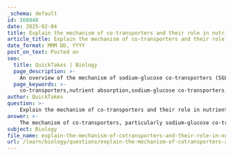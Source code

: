 ```yaml
---
_schema: default
id: 168848
date: 2025-02-04
title: Explain the mechanism of co-transporters and their role in nutrient absorption, particularly sodium-glucose co-transport.
article_title: Explain the mechanism of co-transporters and their role in nutrient absorption, particularly sodium-glucose co-transport.
date_format: MMM DD, YYYY
post_on_text: Posted on
seo:
  title: QuickTakes | Biology
  page_description: >-
    An overview of the mechanism of sodium-glucose co-transporters (SGLT) in nutrient absorption, highlighting the role of sodium gradients, energy utilization, and the importance of these transporters in glucose uptake in the small intestine.
  page_keywords: >-
    co-transporters,nutrient absorption,sodium-glucose co-transporters,SGLT,sodium-potassium pump,secondary active transport,epithelial cells,glucose uptake,sodium gradient,intestinal lumen
author: QuickTakes
question: >-
    Explain the mechanism of co-transporters and their role in nutrient absorption, particularly sodium-glucose co-transport.
answer: >-
    The mechanism of co-transporters, particularly sodium-glucose co-transporters (SGLT), plays a crucial role in nutrient absorption in the small intestine. Co-transporters are specialized carrier proteins that facilitate the simultaneous transport of two different molecules across the cell membrane. In the case of glucose absorption, SGLT transports glucose into epithelial cells along with sodium ions.\n\n### Mechanism of Sodium-Glucose Co-Transport\n\n1. **Sodium-Potassium Pump**: The sodium-glucose co-transport process begins with the sodium-potassium pump, which actively transports sodium ions (Na⁺) out of the epithelial cells into the extracellular space, while bringing potassium ions (K⁺) into the cells. This pump requires ATP to function and is essential for maintaining a high concentration of sodium outside the cell compared to the inside, creating a sodium gradient.\n\n2. **Co-Transport Process**: The sodium gradient established by the sodium-potassium pump is utilized by the sodium-glucose co-transporter (SGLT). When sodium ions move back into the epithelial cells down their concentration gradient, they bring glucose along with them against its concentration gradient. This process can be summarized as:\n   $$\n   \text{Glucose} + \text{Na}^+ \xrightarrow{\text{Co-transporter}} \text{Epithelial Cell}\n   $$\n\n3. **Energy Utilization**: Although the movement of glucose against its concentration gradient is considered secondary active transport, it relies on the energy indirectly provided by the ATP used in the sodium-potassium pump. This coupling allows glucose to be absorbed efficiently even when its concentration is lower inside the cell compared to the intestinal lumen.\n\n4. **Epithelial Cell Structure**: The epithelial cells lining the small intestine are adapted for absorption, featuring microvilli that increase surface area. These cells also contain numerous mitochondria to meet the high energy demands of active transport processes.\n\n### Importance of Co-Transporters\n\n- **Nutrient Uptake**: Co-transporters are essential for the absorption of not only glucose but also amino acids, as they often utilize similar sodium co-transport mechanisms.\n- **Clinical Relevance**: Understanding the role of co-transporters is vital in contexts such as diabetes, where impaired glucose absorption can lead to elevated blood sugar levels.\n\nIn summary, sodium-glucose co-transporters are integral to the efficient absorption of glucose in the small intestine, leveraging the sodium gradient maintained by the sodium-potassium pump to facilitate the uptake of glucose against its concentration gradient. This mechanism exemplifies the intricate relationship between cellular structures, energy utilization, and nutrient absorption.
subject: Biology
file_name: explain-the-mechanism-of-cotransporters-and-their-role-in-nutrient-absorption-particularly-sodiumglucose-cotransport.md
url: /learn/biology/questions/explain-the-mechanism-of-cotransporters-and-their-role-in-nutrient-absorption-particularly-sodiumglucose-cotransport
---
```


&nbsp;